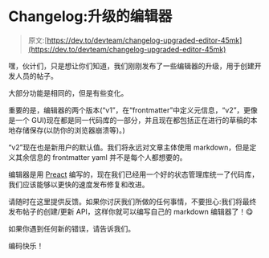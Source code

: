 # Changelog:升级的编辑器

> 原文:[https://dev.to/devteam/changelog-upgraded-editor-45mk](https://dev.to/devteam/changelog-upgraded-editor-45mk)

嘿，伙计们，只是想让你们知道，我们刚刚发布了一些编辑器的升级，用于创建开发人员的帖子。

大部分功能是相同的，但是有些变化。

重要的是，编辑器的两个版本(“v1”，在“frontmatter”中定义元信息，“v2”，更像是一个 GUI)现在都是同一代码库的一部分，并且现在都包括正在进行的草稿的本地存储保存(以防你的浏览器崩溃等)。)

“v2”现在也是新用户的默认值。我们将永远对文章主体使用 markdown，但是定义其余信息的 frontmatter yaml 并不是每个人都想要的。

编辑器是用 [Preact](https://dev.to/t/preact) 编写的，现在我们已经用一个好的状态管理库统一了代码库，我们应该能够以更快的速度发布修复和改进。

请随时在这里提供反馈。如果你讨厌我们所做的任何事情，不要担心:我们将最终发布帖子的创建/更新 API，这样你就可以编写自己的 markdown 编辑器了！😋

如果你遇到任何新的错误，请告诉我们。

编码快乐！